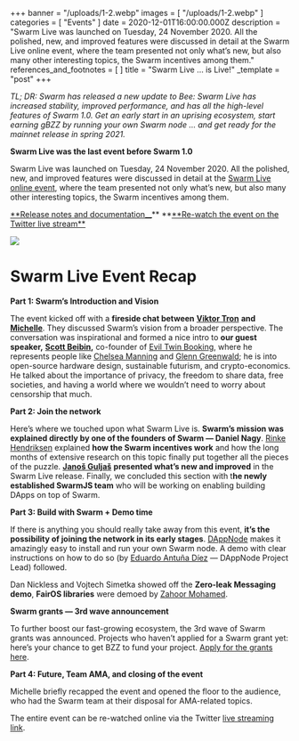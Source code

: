 +++
banner = "/uploads/1-2.webp"
images = [ "/uploads/1-2.webp" ]
categories = [ "Events" ]
date = 2020-12-01T16:00:00.000Z
description = "Swarm Live was launched on Tuesday, 24 November 2020. All the polished, new, and improved features were discussed in detail at the Swarm Live online event, where the team presented not only what’s new, but also many other interesting topics, the Swarm incentives among them."
references_and_footnotes = [ ]
title = "Swarm Live … is Live!"
_template = "post"
+++

_TL; DR: Swarm has released a new update to Bee: Swarm Live has increased stability, improved performance, and has all the high-level features of Swarm 1.0. Get an early start in an uprising ecosystem, start earning gBZZ by running your own Swarm node … and get ready for the mainnet release in spring 2021._

**Swarm Live was the last event before Swarm 1.0**

Swarm Live was launched on Tuesday, 24 November 2020. All the polished, new, and improved features were discussed in detail at the [Swarm Live online event](https://ethswarm.medium.com/swarm-live-event-programme-announcement-d71176c6e8cd), where the team presented not only what’s new, but also many other interesting topics, the Swarm incentives among them.

[\*\*Release notes and documentation\_\_](https://github.com/ethersphere/bee/releases)**
\*\*[**Re-watch the event on the Twitter live stream\*\*](https://twitter.com/ethswarm/status/1331219946865532929)

![](/uploads/1-2.webp)

# Swarm Live Event Recap

**Part 1: Swarm’s Introduction and Vision**

The event kicked off with a **fireside chat between** [**Viktor Tron**](https://twitter.com/zeligf) **and** [**Michelle**](https://twitter.com/kingflurkel). They discussed Swarm’s vision from a broader perspective. The conversation was inspirational and formed a nice intro to **our guest speaker,** [**Scott Beibin**](https://twitter.com/scottbeibin)**,** co-founder of [Evil Twin Booking](https://eviltwinbooking.org/), where he represents people like [Chelsea Manning](https://eviltwinbooking.org/speakers/chelsea-manning/) and [Glenn Greenwald](https://eviltwinbooking.org/speakers/glenn-greenwald/); he is into open-source hardware design, sustainable futurism, and crypto-economics. He talked about the importance of privacy, the freedom to share data, free societies, and having a world where we wouldn’t need to worry about censorship that much.

**Part 2: Join the network**

Here’s where we touched upon what Swarm Live is. **Swarm’s mission was explained directly by one of the founders of Swarm — Daniel Nagy**. [Rinke Hendriksen](https://twitter.com/HendriksenRinke) explained **how the Swarm incentives work** and how the long months of extensive research on this topic finally put together all the pieces of the puzzle. [**Janoš Guljaš**](https://www.linkedin.com/in/janosguljas/) **presented what’s new and improved** in the Swarm Live release. Finally, we concluded this section with t**he newly established SwarmJS team** who will be working on enabling building DApps on top of Swarm.

**Part 3: Build with Swarm + Demo time**

If there is anything you should really take away from this event, **it’s the possibility of joining the network in its early stages**. [DAppNode](https://dappnode.io/) makes it amazingly easy to install and run your own Swarm node. A demo with clear instructions on how to do so (by [Eduardo Antuña Díez](https://www.linkedin.com/in/eduadiez/) — DAppNode Project Lead) followed.

Dan Nickless and Vojtech Simetka showed off the **Zero-leak Messaging demo**, **FairOS libraries** were demoed by [Zahoor Mohamed](https://twitter.com/jmohamedzahoor).

**Swarm grants — 3rd wave announcement**

To further boost our fast-growing ecosystem, the 3rd wave of Swarm grants was announced. Projects who haven’t applied for a Swarm grant yet: here’s your chance to get BZZ to fund your project. [Apply for the grants here](https://swarmgrants.typeform.com/to/O3qL6VdO).

**Part 4: Future, Team AMA, and closing of the event**

Michelle briefly recapped the event and opened the floor to the audience, who had the Swarm team at their disposal for AMA-related topics.

The entire event can be re-watched online via the Twitter [live streaming link](https://twitter.com/ethswarm/status/1331219946865532929).
